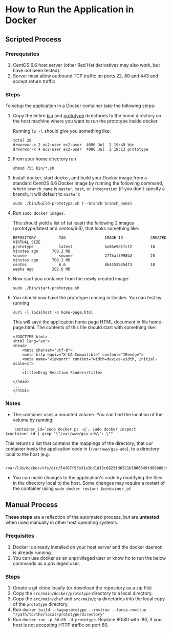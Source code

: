 # How to Run the Application in Docker

## Scripted Process

### Prerequisites
1. CentOS 6.6 host server (other Red Hat derivatives may also work, but have not been tested).
2. Server must allow outbound TCP traffic on ports 22, 80 and 443 and accept return traffic 

### Steps

To setup the application in a Docker container take the following steps:

1. Copy the entire [bin](bin) and [prototype](prototype) directories to the home directory on the host machine where you want to run the prototype inside docker.  

    Running `ls -l` should give you something like:

    ```
    total 28
    drwxrwxr-x 2 ec2-user ec2-user  4096 Jul  2 19:49 bin
    drwxrwxr-x 4 ec2-user ec2-user  4096 Jul  2 19:13 prototype
    ```

2. From your home directory run

    ```
    chmod 755 bin/*.sh
    ```

3. Install docker, start docker, and build your Docker image from a 
   standard CentOS 6.6 Docker image by running the following command,
   where `branch_name` is `master`, `test`, or `integration` (if you
   don't specify a branch, it will default to `master`):

    ```
    sudo ./bin/build-prototype.sh [--branch branch_name]
    ```

4. Run `sudo docker images`.
   
    This should yield a list of (at least) the following 2 images (prototype/latest and centos/6.6), that looks something like:

    ```
    REPOSITORY          TAG                 IMAGE ID            CREATED             VIRTUAL SIZE
    prototype           latest              be86e9e1fcf2        18 minutes ago      700.2 MB
    <none>              <none>              2775af3998b2        25 minutes ago      700.2 MB
    centos              6.6                 8b44529354f3        10 weeks ago        202.6 MB
    ```

5. Now start you container from the newly created image:

    ```
    sudo ./bin/start-prototype.sh
    ```

6. You should now have the prototype running in Docker. 
   You can test by running 

    ```
    curl -l localhost -o home-page.html
    ```
    This will save the application home page HTML document in file home-page.html. The contents of this file should start with something like:

    ```
    <!DOCTYPE html>
    <html lang="en">
    <head>
        <meta charset="utf-8">
        <meta http-equiv="X-UA-Compatible" content="IE=edge">
        <meta name="viewport" content="width=device-width, initial-scale=1">
        ...
        <title>Drug Reaction Finder</title>
        ...
    </head>
    ...
    </html>
    ```

### Notes

* The container uses a mounted volume. You can find the location of the volume by running:
```
    container_id=`sudo docker ps -q`; sudo docker inspect $container_id | grep "\"/var/www/gsa-ads\": \""
```
   This returns a list that contains the mappings of the directory, that our container hosts the application code in (`/var/www/gsa-ads`), to a directory local to the host (e.g. 
```
   /var/lib/docker/vfs/dir/54f07f93b31e3bd1d15c6823fd6321b5806649fd89b88c6305c750043b750b4b
```
* You can make changes to the application's code by modifying the files in the directory local to the host. Some changes may require a restart of the container using `sudo docker restart $container_id`


## Manual Process

**These steps** are a reflection of the automated process, but are **untested** when used manually in other host operating systems.

### Prequisites

1. Docker is already installed on your host server and the docker daemon is already running
2. You can use docker as an unprivileged user or know ho to run the below commands as a privileged user.

### Steps

1. Create a git clone locally (or download the repository as a zip file)
2. Copy the `src/main/docker/prototype` directory to a local directory.
3. Copy the `src/main/chef` and `src/main/php` directories into the local copy of the `prototype` directory.
4. Run `docker build --tag=prototype --rm=true --force-rm=true "/path/to/the/local/prototype/directory"`
5. Run `docker run -p 80:80 -d prototype`.
   Replace 80:80 with <your host HTTP port>:80, if your host is not accepting HTTP traffic on port 80.


